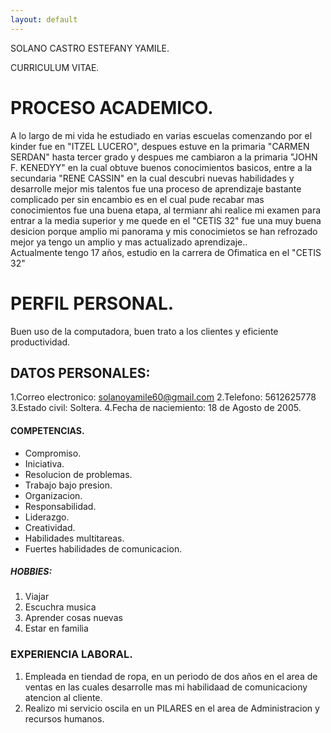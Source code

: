 ```yaml
---
layout: default
---
```


SOLANO CASTRO ESTEFANY YAMILE.

CURRICULUM VITAE.
#  PROCESO ACADEMICO.
A lo largo de mi vida he estudiado en varias escuelas comenzando por el kinder fue en "ITZEL LUCERO", despues estuve en la primaria "CARMEN SERDAN" hasta tercer grado  y despues me cambiaron a la primaria "JOHN F. KENEDYY" en la cual obtuve buenos conocimientos basicos, entre a la secundaria "RENE CASSIN"  en la cual descubri nuevas habilidades y desarrolle mejor mis talentos fue una proceso de aprendizaje bastante complicado per sin encambio es en el cual pude recabar mas conocimientos fue una buena etapa, al termianr ahi realice mi examen para entrar a  la media superior y me quede en el "CETIS 32" fue una muy buena desicion porque amplio mi panorama y mis conocimietos se han refrozado mejor  ya tengo un amplio y mas actualizado aprendizaje..     
Actualmente tengo 17 años, estudio en la carrera de Ofimatica en el "CETIS 32"

# PERFIL PERSONAL.

Buen uso de la computadora, buen trato a los clientes y eficiente productividad.

## DATOS PERSONALES:

 1.Correo electronico: solanoyamile60@gmail.com
 2.Telefono: 5612625778
 3.Estado civil: Soltera.
 4.Fecha de naciemiento: 18 de Agosto de 2005.
 


#### COMPETENCIAS.

*   Compromiso.
*   Iniciativa.
*   Resolucion de problemas.
*   Trabajo bajo presion.
*   Organizacion.
*   Responsabilidad.
*   Liderazgo.
*   Creatividad.
*   Habilidades multitareas.
*   Fuertes habilidades de comunicacion.


##### HOBBIES:

1. Viajar
2. Escuchra musica
3. Aprender cosas nuevas
4. Estar en familia



### EXPERIENCIA LABORAL.

1.  Empleada en tiendad de ropa, en un periodo de dos años en el area de ventas en las cuales desarrolle mas mi habilidaad de comunicaciony atencion al cliente.
2. Realizo mi servicio oscila en un PILARES en el area de Administracion y recursos humanos.


